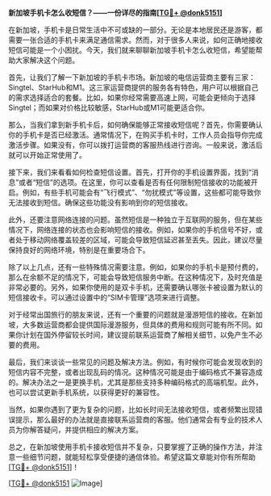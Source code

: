 **新加坡手机卡怎么收短信？——一份详尽的指南[[TG💪+ @donk5151](https://t.me/s/donk5151)]**

在新加坡，手机卡是日常生活中不可或缺的一部分。无论是本地居民还是游客，都需要一张合适的手机卡来满足通信需求。然而，对于很多人来说，如何正确地接收短信可能是一个小困扰。今天，我们就来聊聊新加坡手机卡怎么收短信，希望能帮助大家解决这个问题。

首先，让我们了解一下新加坡的手机卡市场。新加坡的电信运营商主要有三家：Singtel、StarHub和M1。这三家运营商提供的服务各有特色，用户可以根据自己的需求选择适合的套餐。比如，如果你经常需要高速上网，可能会更倾向于选择Singtel；而如果对价格比较敏感，StarHub或M1可能更适合你。

那么，当我们拿到新手机卡后，如何确保能够正常接收短信呢？首先，你需要确认你的手机卡是否已经激活。通常情况下，在购买手机卡时，工作人员会指导你完成激活步骤。如果没有，你可以拨打运营商的客服热线进行咨询。一般来说，激活后就可以开始正常使用了。

接下来，我们来看看如何检查短信设置。首先，打开你的手机设置界面，找到“消息”或者“短信”的选项。在这里，你可以查看是否有任何限制短信接收的功能被开启。例如，有些手机可能会有“飞行模式”、“勿扰模式”等设置，这些都可能导致你无法接收到短信。确保这些功能没有影响到你的短信接收。

此外，还要注意网络连接的问题。虽然短信是一种独立于互联网的服务，但在某些情况下，网络连接的状态也会影响短信的接收。例如，如果你的手机信号不好，或者处于移动网络覆盖较差的区域，可能会导致短信延迟甚至丢失。因此，建议尽量保持良好的网络环境，特别是在重要场合下。

除了以上几点，还有一些特殊情况需要注意。例如，如果你的手机卡是预付费的，那么在余额不足的情况下，可能会导致短信服务中断。在这种情况下，及时充值是非常必要的。另外，如果你使用的是双卡手机，还需要确认哪张卡被设置为默认的短信接收卡。可以通过设置中的“SIM卡管理”选项来进行调整。

对于经常出国旅行的朋友来说，还有一个重要的问题就是漫游短信的接收。在新加坡，大多数运营商都会提供国际漫游服务，但具体的费用和规则可能有所不同。如果你计划在国外停留较长时间，建议提前联系运营商了解相关细节，以免产生不必要的费用。

最后，我们来谈谈一些常见的问题及解决方法。例如，有时候你可能会发现收到的短信内容不完整，或者出现乱码的情况。这种情况可能是由于编码格式不兼容造成的。解决办法之一是更换手机，尤其是那些支持多种编码格式的高端机型。此外，也可以尝试更新手机系统，以获得更好的兼容性。

当然，如果你遇到了更为复杂的问题，比如长时间无法接收短信，或者频繁出现错误提示，那么最好的办法就是直接联系运营商的客服。他们通常会有专业的技术人员为你解答疑问，并提供相应的解决方案。

总之，在新加坡使用手机卡接收短信并不复杂，只要掌握了正确的操作方法，并注意一些细节问题，就能轻松享受便捷的通信体验。希望这篇文章能对你有所帮助[[TG💪+ @donk5151](https://t.me/s/donk5151)]！

[[TG💪+ @donk5151](https://t.me/s/donk5151) ![Image](https://i.postimg.cc/rwNCRYN7/Snipaste-2025-04-30-17-27-05.png)]